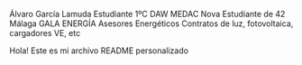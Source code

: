 Álvaro García Lamuda
Estudiante 1ºC DAW MEDAC Nova
Estudiante de 42 Málaga
GALA ENERGÍA Asesores Energéticos
Contratos de luz, fotovoltaica, cargadores VE, etc

Hola! Este es mi archivo README personalizado
